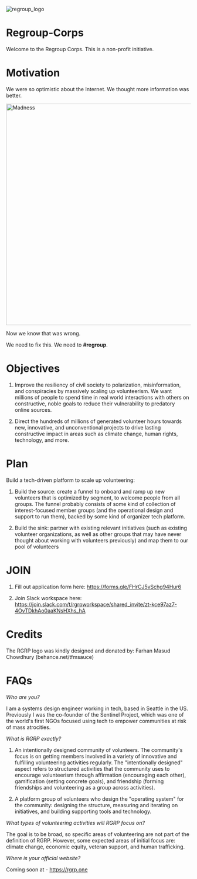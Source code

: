 ![regroup_logo](https://user-images.githubusercontent.com/885552/102808036-8d404980-4374-11eb-8964-2b2676ddde28.png)

# Regroup-Corps
Welcome to the Regroup Corps. This is a non-profit initiative.

# Motivation
We were so optimistic about the Internet. We thought more information was better. 

<img width="602" alt="Madness" src="https://user-images.githubusercontent.com/885552/103556517-bf6aa480-4e66-11eb-989c-07f37821daaa.png">

Now we know that was wrong. 

We need to fix this. We need to **#regroup**.

# Objectives
1. Improve the resiliency of civil society to polarization, misinformation, and conspiracies by massively scaling up volunteerism. We want millions of people to spend time in real world interactions with others on constructive, noble goals to reduce their vulnerability to predatory online sources.

2. Direct the hundreds of millions of generated volunteer hours towards new, innovative, and unconventional projects to drive lasting constructive impact in areas such as climate change, human rights, technology, and more.    

# Plan
Build a tech-driven platform to scale up volunteering:  

1. Build the source: create a funnel to onboard and ramp up new volunteers that is optimized by segment, to welcome people from all groups. The funnel probably consists of some kind of collection of interest-focused member groups (and the operational design and support to run them), backed by some kind of organizer tech platform. 

2. Build the sink: partner with existing relevant initiatives (such as existing volunteer organizations, as well as other groups that may have never thought about working with volunteers previously) and map them to our pool of volunteers 

# JOIN

1. Fill out application form here: https://forms.gle/FHrCJ5vSchg94Hur6 

2. Join Slack workspace here: https://join.slack.com/t/rgrpworkspace/shared_invite/zt-kce97az7-4OvTDkhAo0aaKNsHXhs_hA

# Credits

The RGRP logo was kindly designed and donated by: Farhan Masud Chowdhury (behance.net/tfmsauce)

# FAQs

*Who are you?*

I am a systems design engineer working in tech, based in Seattle in the US. Previously I was the co-founder of the Sentinel Project, which was one of the world's first NGOs focused using tech to empower communities at risk of mass atrocities.

*What is RGRP exactly?*

1. An intentionally designed community of volunteers. The community's focus is on getting members involved in a variety of innovative and fulfilling volunteering activities regularly. The "intentionally designed" aspect refers to structured activities that the community uses to encourage volunteerism through affirmation (encouraging each other), gamification (setting concrete goals), and friendship (forming friendships and volunteering as a group across activities). 

2. A platform group of volunteers who design the "operating system" for the community: designing the structure, measuring and iterating on initiatives, and building supporting tools and technology.

*What types of volunteering activities will RGRP focus on?*

The goal is to be broad, so specific areas of volunteering are not part of the definition of RGRP. However, some expected areas of initial focus are: climate change, economic equity, veteran support, and human trafficking.

*Where is your official website?*

Coming soon at - https://rgrp.one 






